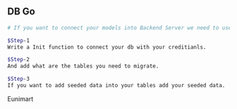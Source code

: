 
<!--
 Copyright (C) 2022 Eunimart Omnichannel Pvt Ltd. (www.eunimart.com)
 All rights reserved.
 This program is free software: you can redistribute it and/or modify
 it under the terms of the GNU Lesser General Public License v3.0 as published by
 the Free Software Foundation, either version 3 of the License, or
 (at your option) any later version.
 This program is distributed in the hope that it will be useful,
 but WITHOUT ANY WARRANTY; without even the implied warranty of
 MERCHANTABILITY or FITNESS FOR A PARTICULAR PURPOSE.  See the
 GNU Lesser General Public License v3.0 for more details.
 You should have received a copy of the GNU Lesser General Public License v3.0
 along with this program.  If not, see <https://www.gnu.org/licenses/lgpl-3.0.html/>.
-->

## DB Go

```bash
# If you want to connect your models into Backend Server we need to use db.go file to migrate your tables

$Step-1
Write a Init function to connect your db with your creditianls.

$Step-2
And add what are the tables you need to migrate.

$Step-3
If you want to add seeded data into your tables add your seeded data.
```


Eunimart
